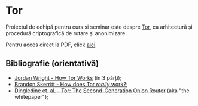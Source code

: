 # Tor

Proiectul de echipă pentru curs și seminar este despre [Tor](https://www.torproject.org/index.html.en), ca arhitectură și procedură criptografică de rutare și anonimizare.

Pentru acces direct la PDF, click [aici](https://gitlab.com/adimanea/sla/blob/master/2-secret/tor/latex/tor.pdf).

## Bibliografie (orientativă)
- [Jordan Wright - How Tor Works](https://jordan-wright.com/blog/2015/02/28/how-tor-works-part-one/) (în 3 părți);
- [Brandon Skerritt - How does Tor *really* work?](https://hackernoon.com/how-does-tor-really-work-c3242844e11f);
- [Dingledine et. al. - Tor: The Second-Generation Onion Router](https://hackernoon.com/how-does-tor-really-work-c3242844e11f) (aka "the whitepaper");
